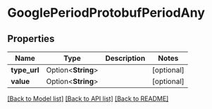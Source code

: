 # GooglePeriodProtobufPeriodAny

## Properties

Name | Type | Description | Notes
------------ | ------------- | ------------- | -------------
**type_url** | Option<**String**> |  | [optional]
**value** | Option<**String**> |  | [optional]

[[Back to Model list]](../README.md#documentation-for-models) [[Back to API list]](../README.md#documentation-for-api-endpoints) [[Back to README]](../README.md)


